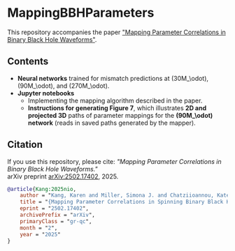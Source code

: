 # MappingBBHParameters
This repository accompanies the paper ["Mapping Parameter Correlations in Binary Black Hole Waveforms"](https://arxiv.org/abs/2502.17402). 


## **Contents**
- **Neural networks** trained for mismatch predictions at \(30M_\odot\), \(90M_\odot\), and \(270M_\odot\).
- **Jupyter notebooks**  
  - Implementing the mapping algorithm described in the paper.  
  - **Instructions for generating Figure 7**, which illustrates **2D and projected 3D** paths of parameter mappings for the **\(90M_\odot\) network** (reads in saved paths generated by the mapper).


## **Citation**
If you use this repository, please cite:
*"Mapping Parameter Correlations in Binary Black Hole Waveforms."*  
arXiv preprint [arXiv:2502.17402](https://arxiv.org/abs/2502.17402), 2025.

```bibtex
@article{Kang:2025nio,
    author = "Kang, Karen and Miller, Simona J. and Chatziioannou, Katerina and Ferguson, Deborah",
    title = "{Mapping Parameter Correlations in Spinning Binary Black Hole Mergers}",
    eprint = "2502.17402",
    archivePrefix = "arXiv",
    primaryClass = "gr-qc",
    month = "2",
    year = "2025"
}
